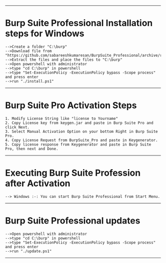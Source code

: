 

--------------------------------------------------------------------------------------------
# Burp Suite Professional Installation steps for Windows
    -->Create a folder "C:\burp"
    -->Download file from "https://github.com/sabareeshkumaresan/BurpSuite_Professional/archive/refs/heads/main.zip"
    -->Extract the files and place the files to "C:\burp"
    -->Open powershell with administrator
    -->type "cd C:\burp" in powershell
    -->type "Set-ExecutionPolicy -ExecutionPolicy bypass -Scope process" and press enter
    -->run "./install.ps1"

-----------------------------------------------------------------------------------------------------------------
# Burp Suite Pro Activation Steps 
	1. Modify License String like "license to Yourname"
	2. Copy License key from keygen.jar and paste in Burp Suite Pro and click Next.
	3. Select Manual Activation Option on your bottom Right in Burp Suite Pro.
	4. Copy License Request from BurpSuite_Pro and paste in Keygenerator.
	5. Copy license response from Keygenerator and paste in Burp Suite Pro, then next and Done.
	
-----------------------------------------------------------------------------------------------------------------
# Executing Burp Suite Profession after Activation
	--> Windows :-: You can start Burp Suite Professional from Start Menu.


-----------------------------------------------------------------------------------------------------------------
# Burp Suite Professional updates
    -->Open powershell with administrator
    -->type "cd C:\burp" in powershell
    -->type "Set-ExecutionPolicy -ExecutionPolicy bypass -Scope process" and press enter
    -->run "./update.ps1"
-----------------------------------------------------------------------------------------------------------------
